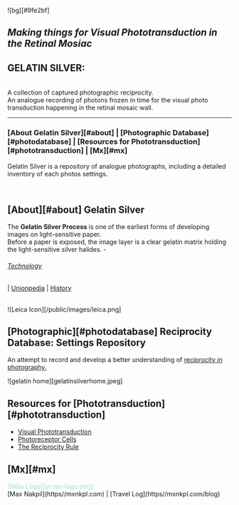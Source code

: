 ![bg][#9fe2bf]

*Making things for Visual Phototransduction in the Retinal Mosiac*
---
## GELATIN SILVER:
<br>
A collection of captured photographic reciprocity.
<br>
An analogue recording of photons frozen in time for the visual photo transduction happening in the retinal mosaic wall.

<br>

---

### [About Gelatin Silver][#about] | [Photographic Database][#photodatabase] | [Resources for Phototransduction][#phototransduction] | [Mx][#mx]

Gelatin Silver is a repository of analogue photographs, including a detailed inventory of each photos settings.

<br>


## [About][#about] Gelatin Silver
The **Gelatin Silver Process** is one of the earliest forms of developing images on light-sensitive paper.<br>
Before a paper is exposed, the image layer is a clear gelatin matrix holding the light-sensitive silver halides. - <br>
###### [Technology](https://en.wikipedia.org/wiki/Gelatin_silver_process#Technology)
|
[Unionpedia](https://en.unionpedia.org/Gelatin_silver_process) | [History](https://smarthistory.org/the-gelatin-silver-process-10-of-12/)

<br>
![Leica Icon][/public/images/leica.png]


## [Photographic][#photodatabase] Reciprocity Database: Settings Repository
An attempt to record and develop a better understanding of [reciprocity in photography.](https://www.picturecorrect.com/tips/understanding-reciprocity-in-photography/)
<br>

![gelatin home][gelatinsilverhome.jpeg]



## Resources for [Phototransduction][#phototransduction]
* [Visual Phototransduction](https://reactome.org/content/detail/R-HSA-2187338)
* [Photoreceptor Cells](https://en.wikipedia.org/wiki/Photoreceptor_cell)
* [The Reciprocity Rule](https://www.apogeephoto.com/the-reciprocity-rule-in-photography/)



## [Mx][#mx]
<span style="color:#9fe2bf">
![Max Logo][yt-mx-logo.png]
</span>
<br>
[Max Nakpil](https//mxnkpl.com) | [Travel Log](https//mxnkpl.com/blog)

